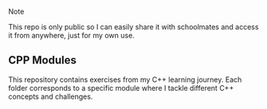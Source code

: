 > [!NOTE]  
> This repo is only public so I can easily share it with schoolmates and access it from anywhere, just for my own use.

## CPP Modules

This repository contains exercises from my C++ learning journey. Each folder corresponds to a specific module where I tackle different C++ concepts and challenges.
